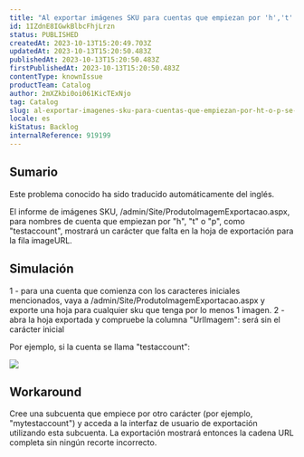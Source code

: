 ```yaml
---
title: "Al exportar imágenes SKU para cuentas que empiezan por 'h','t' o 'p' se corta este carácter en las filas "URL de la imagen"."
id: 1IZdnE8IGwkBlbcFhjLrzn
status: PUBLISHED
createdAt: 2023-10-13T15:20:49.703Z
updatedAt: 2023-10-13T15:20:50.483Z
publishedAt: 2023-10-13T15:20:50.483Z
firstPublishedAt: 2023-10-13T15:20:50.483Z
contentType: knownIssue
productTeam: Catalog
author: 2mXZkbi0oi061KicTExNjo
tag: Catalog
slug: al-exportar-imagenes-sku-para-cuentas-que-empiezan-por-ht-o-p-se-corta-este-caracter-en-las-filas-url-de-la-imagen
locale: es
kiStatus: Backlog
internalReference: 919199
---
```


## Sumario

<div class="alert alert-info">
  <p>Este problema conocido ha sido traducido automáticamente del inglés.</p>
</div>


El informe de imágenes SKU, /admin/Site/ProdutoImagemExportacao.aspx, para nombres de cuenta que empiezan por "h", "t" o "p", como "testaccount", mostrará un carácter que falta en la hoja de exportación para la fila imageURL.



## Simulación


1 - para una cuenta que comienza con los caracteres iniciales mencionados, vaya a /admin/Site/ProdutoImagemExportacao.aspx y exporte una hoja para cualquier sku que tenga por lo menos 1 imagen.
2 - abra la hoja exportada y compruebe la columna "UrlImagem": será sin el carácter inicial

Por ejemplo, si la cuenta se llama "testaccount":

 ![](https://vtexhelp.zendesk.com/attachments/token/3VxPtxFSDjU1obEtgqkS16BXM/?name=image.png)



## Workaround


Cree una subcuenta que empiece por otro carácter (por ejemplo, "mytestaccount") y acceda a la interfaz de usuario de exportación utilizando esta subcuenta. La exportación mostrará entonces la cadena URL completa sin ningún recorte incorrecto.





